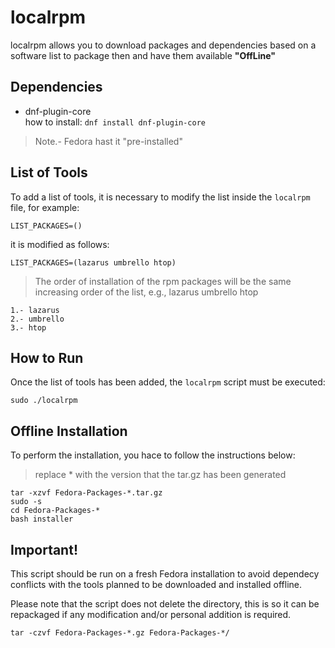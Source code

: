 # localrpm

localrpm allows you to download packages and dependencies based on a software list to package then and have them available **"OffLine"**

## Dependencies

- dnf-plugin-core  
how to install: `dnf install dnf-plugin-core`
> Note.- Fedora hast it "pre-installed"

## List of Tools

To add a list of tools, it is necessary to modify the list inside the `localrpm` file, for example:

    LIST_PACKAGES=()  
   
it is modified as follows:     
    
    LIST_PACKAGES=(lazarus umbrello htop)
> The order of installation of the rpm packages will be the same increasing order of the list, e.g., lazarus umbrello htop

    1.- lazarus  
    2.- umbrello  
    3.- htop

## How to Run

Once the list of tools has been added, the `localrpm` script must be executed:

    sudo ./localrpm

## Offline Installation

To perform the installation, you hace to follow the instructions below:

> replace * with the version that the tar.gz has been generated  

    tar -xzvf Fedora-Packages-*.tar.gz
    sudo -s
    cd Fedora-Packages-*
    bash installer   

## Important!

This script should be run on a fresh Fedora installation to avoid dependecy conflicts with the tools planned to be downloaded and installed offline.  

Please note that the script does not delete the directory, this is so it can be repackaged if any modification and/or personal addition is required.  

    tar -czvf Fedora-Packages-*.gz Fedora-Packages-*/
